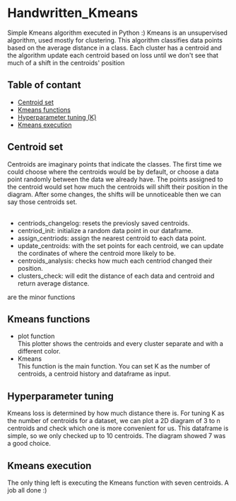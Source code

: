 # Handwritten_Kmeans
Simple Kmeans algorithm executed in Python :)
Kmeans is an unsupervised algorithm, used mostly for clustering. This algorithm classifies data points based on the average distance in a class.
Each cluster has a centroid and the algorithm update each centroid based on loss until we don't see that much of a shift in the centroids' position


## Table of contant
- [Centroid set](https://github.com/KimiyaVahidMotlagh/Handwritten_Kmeans/blob/main/README.md#centroid-set) <br/>
- [Kmeans functions](https://github.com/KimiyaVahidMotlagh/Handwritten_Kmeans/blob/main/README.md#kmeans-function) <br/>
- [Hyperparameter tuning (K)](https://github.com/KimiyaVahidMotlagh/Handwritten_Kmeans/blob/main/README.md#set-hyperparameter) <br/>
- [Kmeans execution](https://github.com/KimiyaVahidMotlagh/Handwritten_Kmeans/blob/main/README.md#kmeans-execution) <br/>

## Centroid set
Centroids are imaginary points that indicate the classes. The first time we could choose where the centroids would be by default, or choose a data point randomly between the data we already have. The points assigned to the centroid would set how much the centroids will shift their position in the diagram. After some changes, the shifts will be unnoticeable then we can say those centroids set. <br/> <br/>
- centriods_changelog: resets the previosly saved centroids. <br/>
- centriod_init: initialize a random data point in our dataframe. <br/>
- assign_centriods: assign the nearest centroid to each data point. <br/>
- update_centroids: with the set points for each centroid, we can update the cordinates of where the centroid more likely to be. <br/>
- centroids_analysis: checks how much each centriod changed their position. <br/>
- clusters_check: will edit the distance of each data and centroid and return average distance. <br/>

are the minor functions 
## Kmeans functions
- plot function <br/>
This plotter shows the centroids and every cluster separate and with a different color. 
- Kmeans <br/>
This function is the main function. You can set K as the number of centroids, a centroid history and dataframe as input.


## Hyperparameter tuning
Kmeans loss is determined by how much distance there is. For tuning K as the number of centroids for a dataset, we can plot a 2D diagram of 3 to n centroids and check which one is more convenient for us. This dataframe is simple, so we only checked up to 10 centroids. The diagram showed 7 was a good choice.

## Kmeans execution
The only thing left is executing the Kmeans function with seven centroids. A job all done :)
